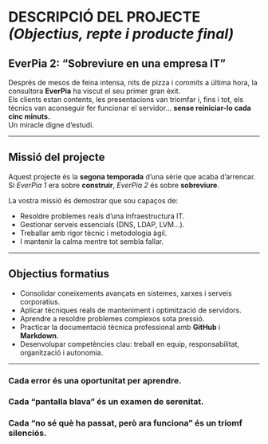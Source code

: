# DESCRIPCIÓ DEL PROJECTE *(Objectius, repte i producte final)*

## EverPia 2: “Sobreviure en una empresa IT”

Després de mesos de feina intensa, nits de pizza i *commits* a última hora, la consultora **EverPia** ha viscut el seu primer gran èxit.  
Els clients estan contents, les presentacions van triomfar i, fins i tot, els tècnics van aconseguir fer funcionar el servidor… **sense reiniciar-lo cada cinc minuts.**  
Un miracle digne d’estudi.

---

## Missió del projecte

Aquest projecte és la **segona temporada** d’una sèrie que acaba d’arrencar.  
Si *EverPia 1* era sobre **construir**, *EverPia 2* és sobre **sobreviure**.

La vostra missió és demostrar que sou capaços de:

- Resoldre problemes reals d’una infraestructura IT.  
- Gestionar serveis essencials (DNS, LDAP, LVM…).  
- Treballar amb rigor tècnic i metodologia àgil.  
- I mantenir la calma mentre tot sembla fallar.


---

## Objectius formatius

- Consolidar coneixements avançats en sistemes, xarxes i serveis corporatius.  
- Aplicar tècniques reals de manteniment i optimització de servidors.  
- Aprendre a resoldre problemes complexos sota pressió.  
- Practicar la documentació tècnica professional amb **GitHub** i **Markdown**.  
- Desenvolupar competències clau: treball en equip, responsabilitat, organització i autonomia.


---

### Cada error és una oportunitat per aprendre.  
### Cada “pantalla blava” és un examen de serenitat.  
### Cada “no sé què ha passat, però ara funciona” és un triomf silenciós.

